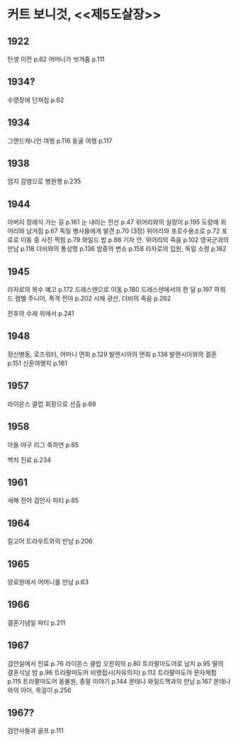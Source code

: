 # 커트 보니것, <<제5도살장>>

## 1922
탄생 이전 p.62
어머니가 씻겨줌 p.111
## 1934?
수영장에 던져짐 p.62
## 1934
그랜드캐니언 여행 p.116
동굴 여행 p.117
## 1938
엄지 감염으로 병원행 p.235
## 1944
아버지 장례식 가는 길 p.161
눈 내리는 전선 p.47
위어리와의 실랑이 p.195
도랑에 위어리와 남겨짐 p.67
독일 병사들에게 발견 p.70
(3장) 위어리와 포로수용소로 p.72
포로로 이동 중 사진 찍힘 p.79
와일드 밥 p.86
기차 안. 위어리의 죽음 p.102
영국군과의 만남 p.118
더비와의 통성명 p.136
밤중의 변소 p.158
라자로의 입원, 독일 소령 p.162

## 1945
라자로의 복수 예고 p.172
드레스덴으로 이동 p.180
드레스덴에서의 한 달 p.197
하워드 캠벨 주니어, 폭격 전야 p.202
시체 광산, 더비의 죽음 p.262

전후의 수레 위에서 p.241
## 1948
정신병동, 로즈워터, 어머니 면회 p.129
발렌시아의 면회 p.138
발렌시아와의 결혼 p.151
신혼여행지 p.161
## 1957
라이온스 클럽 회장으로 선출 p.69
## 1958
아들 야구 리그 축하연 p.65

백치 진료 p.234
## 1961
새해 전야 검안사 파티 p.65

## 1964
킬고어 트라우트와의 만남 p.206
## 1965
양로원에서 어머니를 만남 p.63
## 1966
결혼기념일 파티 p.211
## 1967
검안실에서 진료 p.76
라이온스 클럽 오찬회의 p.80
트라팔마도어로 납치 p.95
딸의 결혼식날 밤 p.96
트라팔마도어 비행접시(자유의지) p.112
트라팔마도어 문자체험 p.115
트라팔마도어 동물원, 종말 이야기 p.144
몬태나 와일드핵과의 만남 p.167
몬태나와의 아이, 목걸이 p.256
## 1967?
검안사들과 골프 p.111
